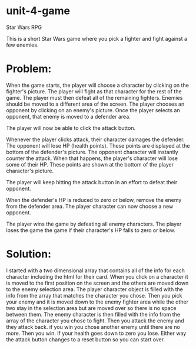 # unit-4-game
Star Wars RPG

This is a short Star Wars game where you pick a fighter and fight against a few enemies.

# Problem:
When the game starts, the player will choose a character by clicking on the fighter's picture. The player will fight as that character for the rest of the game.
The player must then defeat all of the remaining fighters. Enemies should be moved to a different area of the screen.
The player chooses an opponent by clicking on an enemy's picture.
Once the player selects an opponent, that enemy is moved to a defender area.

The player will now be able to click the attack button.


Whenever the player clicks attack, their character damages the defender. The opponent will lose HP (health points). These points are displayed at the bottom of the defender's picture. 
The opponent character will instantly counter the attack. When that happens, the player's character will lose some of their HP. These points are shown at the bottom of the player character's picture.

The player will keep hitting the attack button in an effort to defeat their opponent.

When the defender's HP is reduced to zero or below, remove the enemy from the defender area. The player character can now choose a new opponent.

The player wins the game by defeating all enemy characters. The player loses the game the game if their character's HP falls to zero or below.

# Solution:
I started with a two dimensional array that contains all of the info for each character including the html for their card. When you click on a character it is moved to the first position on the screen and the others are moved down to the enemy selection area. The player character object is filled with the info from the array that matches the character you chose. Then you pick your enemy and it is moved down to the enemy fighter area while the other two stay in the selection area but are moved over so there is no space between them. The enemy character is then filled with the info from the array of the character you chose to fight. Then you attack the enemy and they attack back. if you win you chose another enemy until there are no more. Then you win. If your health goes down to zero you lose. Either way the attack button changes to a reset button so you can start over.
